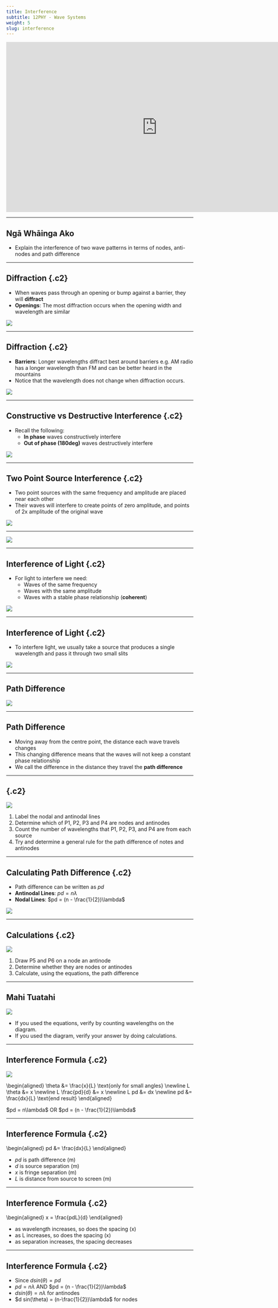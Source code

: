 ```yaml
---
title: Interference
subtitle: 12PHY - Wave Systems
weight: 5
slug: interference
---
```


<iframe width="812" height="457" src="https://www.youtube.com/embed/Iuv6hY6zsd0" frameborder="0" allow="accelerometer; autoplay; encrypted-media; gyroscope; picture-in-picture" allowfullscreen></iframe>

---

## Ngā Whāinga Ako

- Explain the interference of two wave patterns in terms of nodes, anti-nodes and path difference

---

## Diffraction {.c2}

- When waves pass through an opening or bump against a barrier, they will __diffract__
- __Openings__: The most diffraction occurs when the opening width and wavelength are similar

![](https://thepropertiesofwaves.weebly.com/uploads/2/6/2/5/26255225/345897420.jpg)

---

## Diffraction {.c2}

- __Barriers__: Longer wavelengths diffract best around barriers e.g. AM radio has a longer wavelength than FM and can be better heard in the mountains
- Notice that the wavelength does not change when diffraction occurs.

![](https://slideplayer.com/slide/10011448/32/images/8/The+longer+the+wavelength%2C+the+more+the+diffraction.jpg)

---

## Constructive vs Destructive Interference {.c2}

- Recall the following:
    - __In phase__ waves constructively interfere
    - __Out of phase (180deg)__ waves destructively interfere

![](https://www.physics-and-radio-electronics.com/physics/images/constructiveanddestructiveinterference.png)

---

## Two Point Source Interference {.c2}

- Two point sources with the same frequency and amplitude are placed near each other
- Their waves will interfere to create points of zero amplitude, and points of 2x amplitude of the original wave

![](../assets/InterferencePattern.jpg)

---

![](https://thumbs.gfycat.com/FocusedFittingAmericanwarmblood-max-1mb.gif)

---

## Interference of Light {.c2}

- For light to interfere we need:
    - Waves of the same frequency
    - Waves with the same amplitude
    - Waves with a stable phase relationship (__coherent__)

![](https://www.simply.science/images/content/physics/waves_optics/interference_diffraction/Concept_map/interference1.gif)

---

## Interference of Light {.c2}

- To interfere light, we usually take a source that produces a single wavelength and pass it through two small slits

![](https://buphy.bu.edu/~duffy/PY106/26a.GIF)

---

## Path Difference

![](https://o.quizlet.com/sXdTuohlxpIXRQZnw4abHA.png)

---

## Path Difference

- Moving away from the centre point, the distance each wave travels changes
- This changing difference means that the waves will not keep a constant phase relationship
- We call the difference in the distance they travel the __path difference__

---

## {.c2}

![](../assets/IMG_1265.jpg)

1. Label the nodal and antinodal lines</li>
2. Determine which of P1, P2, P3 and P4 are nodes and antinodes</li>
3. Count the number of wavelengths that P1, P2, P3, and P4 are from each source</li>
4. Try and determine a general rule for the path difference of notes and antinodes

---

## Calculating Path Difference {.c2}

- Path difference can be written as $pd$
- __Antinodal Lines__: $pd = n\lambda$
- __Nodal Lines__: $pd = (n - \frac{1}{2})\lambda$

![](../assets/IMG_1265.jpg)

---

## Calculations {.c2}

![](../assets/IMG_1265.jpg)

1. Draw P5 and P6 on a node an antinode
2. Determine whether they are nodes or antinodes
3. Calculate, using the equations, the path difference

---

## Mahi Tuatahi

![](../assets/tb-2p-interference.png)

- If you used the equations, verify by counting wavelengths on the diagram.
- If you used the diagram, verify your answer by doing calculations.

---

## Interference Formula {.c2}

![](../assets/interference-formulation.png)

<!-- <aside class="notes">
1. For the triangle with $\theta$, $tan(\theta)=\frac{y}{D}$
2. For the triangle with $\theta'$, $sin(\theta')=\frac{\delta}{d}$
3. We can say $tan(\theta) \approx sin(\theta) \approx \theta \approx \frac{y}{D}$
</aside> -->

<!-- ---
 -->
<!-- ## Interference Formula {.c2} -->

\begin{aligned}
    \theta &= \frac{x}{L} \text{only for small angles} \newline
    L \theta &= x \newline
    L \frac{pd}{d} &= x \newline
    L pd &= dx \newline
    pd &= \frac{dx}{L} \text{end result}
\end{aligned}

<!-- ![](../assets/interference-formulation.png) -->

<aside class="notes">
$pd = n\lambda$ OR $pd = (n - \frac{1}{2})\lambda$
</aside>

---

## Interference Formula {.c2}

\begin{aligned}
    pd &= \frac{dx}{L}
\end{aligned}

- $pd$ is path difference (m)
- $d$ is source separation (m)
- $x$ is fringe separation (m)
- $L$ is distance from source to screen (m)

---

## Interference Formula {.c2}

\begin{aligned}
    x = \frac{pdL}{d}
\end{aligned}

- as wavelength increases, so does the spacing (x)
- as L increases, so does the spacing (x)
- as separation increases, the spacing decreases

---

## Interference Formula {.c2}

- Since $d sin(\theta) = pd$
- $pd = n\lambda$ AND $pd = (n - \frac{1}{2})\lambda$
- $d sin(\theta) = n\lambda$ for antinodes
- $d sin(\theta) = (n-\frac{1}{2})\lambda$ for nodes

